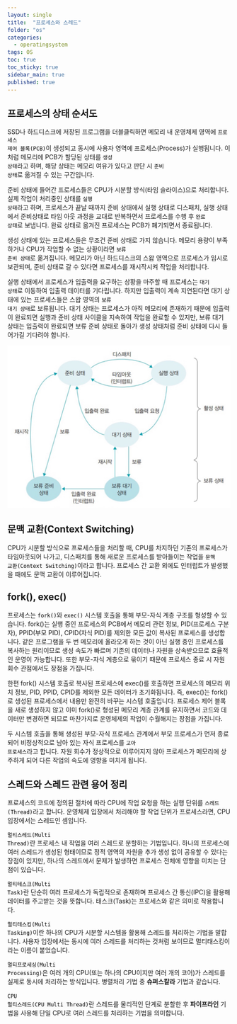 ```yaml
---
layout: single
title:  "프로세스와 스레드"
folder: "os"
categories:
  - operatingsystem
tags: OS
toc: true
toc_sticky: true
sidebar_main: true
published: true
---
```


## 프로세스의 상태 순서도
SSD나 하드디스크에 저장된 프로그램을 더블클릭하면 메모리 내 운영체제 영역에 <code style="color: black; background-color:rgba(244, 244, 244, 0.39);">프로세스 제어 블록(PCB)</code>이 생성되고 동시에 사용자 영역에 프로세스(Process)가 실행됩니다. 이처럼 메모리에 PCB가 할당된 상태를 <code style="color: black; background-color:rgba(244, 244, 244, 0.39);">생성 상태</code>라고 하며, 해당 상태는 메모리 여유가 있다고 판단 시 <code style="color: black; background-color:rgba(244, 244, 244, 0.39);">준비 상태</code>로 옮겨질 수 있는 구간입니다.

준비 상태에 들어간 프로세스들은 CPU가 시분할 방식(타임 슬라이스)으로 처리합니다. 실제 작업이 처리중인 상태를 <code style="color: black; background-color:rgba(244, 244, 244, 0.39);">실행 상태</code>라고 하며, 프로세스가 끝날 때까지 준비 상태에서 실행 상태로 디스패치, 실행 상태에서 준비상태로 타임 아웃 과정을 교대로 반복하면서 프로세스를 수행 후 <code style="color: black; background-color:rgba(244, 244, 244, 0.39);">완료 상태</code>로 보냅니다. 완료 상태로 옮겨진 프로세스는 PCB가 폐기되면서 종료됩니다.

생성 상태에 있는 프로세스들은 무조건 준비 상태로 가지 않습니다. 메모리 용량이 부족하거나 CPU가 작업할 수 없는 상황이라면 <code style="color: black; background-color:rgba(244, 244, 244, 0.39);">보류 준비 상태</code>로 옮겨집니다. 메모리가 아닌 하드디스크의 스왑 영역으로 프로세스가 임시로 보관되며, 준비 상태로 갈 수 있다면 프로세스를 재시작시켜 작업을 처리합니다.

실행 상태에서 프로세스가 입출력을 요구하는 상황을 마주할 때 프로세스는 <code style="color: black; background-color:rgba(244, 244, 244, 0.39);">대기 상태</code>로 이동하여 입출력 데이터를 기다립니다. 하지만 입출력이 계속 지연된다면 대기 상태에 있는 프로세스들은 스왑 영역의 <code style="color: black; background-color:rgba(244, 244, 244, 0.39);">보류 대기 상태</code>로 보류됩니다. 대기 상태는 프로세스가 아직 메모리에 존재하기 때문에 입출력이 완료되면 실행과 준비 상태 사이클을 지속하여 작업을 완료할 수 있지만, 보류 대기 상태는 입출력이 완료되면 보류 준비 상태로 돌아가 생성 상태처럼 준비 상태에 다시 들어가길 기다려야 합니다.

![png](/assets/os/process_state.png)

## 문맥 교환(Context Switching)
CPU가 시분할 방식으로 프로세스들을 처리할 때, CPU를 차지하던 기존의 프로세스가 타임아웃되어 나가고, 디스패치를 통해 새로운 프로세스를 받아들이는 작업을 <code style="color: black; background-color:rgba(244, 244, 244, 0.39);">문맥 교환(Context Switching)</code>이라고 합니다. 프로세스 간 교환 외에도 인터럽트가 발생했을 때에도 문맥 교환이 이루어집니다.

## fork(), exec()
프로세스는 <code style="color: black; background-color:rgba(244, 244, 244, 0.39);">fork()</code>와 <code style="color: black; background-color:rgba(244, 244, 244, 0.39);">exec()</code> 시스템 호출을 통해 부모-자식 계층 구조를 형성할 수 있습니다. fork()는 실행 중인 프로세스의 PCB에서 메모리 관련 정보, PID(프로세스 구분자), PPID(부모 PID), CPID(자식 PID)를 제외한 모든 값이 복사된 프로세스를 생성합니다. 같은 프로그램을 두 번 메모리에 올라오게 하는 것이 아닌 실행 중인 프로세스를 복사하는 원리이므로 생성 속도가 빠르며 기존의 데이터나 자원을 상속받으므로 효율적인 운영이 가능합니다. 또한 부모-자식 계층으로 묶이기 때문에 프로세스 종료 시 자원 회수 관점에서도 장점을 가집니다.

한편 fork() 시스템 호출로 복사된 프로세스에 exec()를 호출하면 프로세스의 메모리 위치 정보, PID, PPID, CPID를 제외한 모든 데이터가 초기화됩니다. 즉, exec()는 fork()로 생성된 프로세스에서 내용만 완전히 바꾸는 시스템 호출입니다. 프로세스 제어 블록을 새로 생성하지 않고 이미 fork()로 형성된 메모리 계층 관계를 유지하면서 코드와 데이터만 변경하면 되므로 마찬가지로 운영체제의 작업이 수월해지는 장점을 가집니다.

두 시스템 호출을 통해 생성된 부모-자식 프로세스 관계에서 부모 프로세스가 먼저 종료되어 비정상적으로 남아 있는 자식 프로세스를 <code style="color: black; background-color:rgba(244, 244, 244, 0.39);">고아 프로세스</code>라고 합니다. 자원 회수가 정상적으로 이루어지지 않아 프로세스가 메모리에 상주하게 되어 다른 작업의 속도에 영향을 미치게 됩니다.

## 스레드와 스레드 관련 용어 정리
프로세스의 코드에 정의된 절차에 따라 CPU에 작업 요청을 하는 실행 단위를 <code style="color: black; background-color:rgba(244, 244, 244, 0.39);">스레드(Thread)</code>라고 합니다. 운영체제 입장에서 처리해야 할 작업 단위가 프로세스라면, CPU 입장에서는 스레드인 셈입니다.

<code style="color: black; background-color:rgba(244, 244, 244, 0.39);">멀티스레드(Multi Thread)</code>란 프로세스 내 작업을 여러 스레드로 분할하는 기법입니다. 하나의 프로세스에 여러 스레드가 생성된 형태이므로 정적 영역의 자원을 추가 생성 없이 공유할 수 있다는 장점이 있지만, 하나의 스레드에서 문제가 발생하면 프로세스 전체에 영향을 미치는 단점이 있습니다.

<code style="color: black; background-color:rgba(244, 244, 244, 0.39);">멀티테스크(Multi Task)</code>란 단순히 여러 프로세스가 독립적으로 존재하며 프로세스 간 통신(IPC)을 활용해 데이터를 주고받는 것을 뜻합니다. 태스크(Task)는 프로세스와 같은 의미로 작용합니다.

<code style="color: black; background-color:rgba(244, 244, 244, 0.39);">멀티테스킹(Multi Tasking)</code>이란 하나의 CPU가 시분할 시스템을 활용해 스레드를 처리하는 기법을 말합니다. 사용자 입장에서는 동시에 여러 스레드를 처리하는 것처럼 보이므로 멀티태스킹이라는 이름이 붙었습니다.

<code style="color: black; background-color:rgba(244, 244, 244, 0.39);">멀티프로세싱(Multi Processing)</code>은 여러 개의 CPU(또는 하나의 CPU이지만 여러 개의 코어)가 스레드를 실제로 동시에 처리하는 방식입니다. 병렬처리 기법 중 **슈퍼스칼라** 기법과 같습니다.

<code style="color: black; background-color:rgba(244, 244, 244, 0.39);">CPU 멀티스레드(CPU Multi Thread)</code>란 스레드를 물리적인 단계로 분할한 후 **파이프라인** 기법을 사용해 단일 CPU로 여러 스레드를 처리하는 기법을 의미합니다.